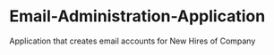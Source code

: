 # Email-Administration-Application
Application that creates email accounts for New Hires of Company
